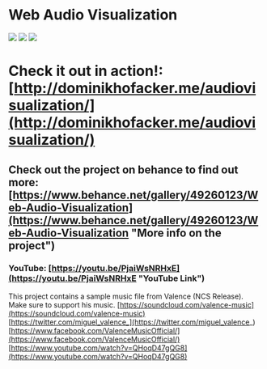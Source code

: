 # Web Audio Visualization

![](https://mir-s3-cdn-cf.behance.net/project_modules/max_3840/46ce0a49260123.58b1731a3831a.png)
![](https://mir-s3-cdn-cf.behance.net/project_modules/max_3840/57465549260123.58b1731a37e84.png)
![](https://mir-s3-cdn-cf.behance.net/project_modules/max_3840/3e46fc49260123.58b1731a3776d.png)

# Check it out in action!: [http://dominikhofacker.me/audiovisualization/](http://dominikhofacker.me/audiovisualization/) 

## Check out the project on behance to find out more: [https://www.behance.net/gallery/49260123/Web-Audio-Visualization](https://www.behance.net/gallery/49260123/Web-Audio-Visualization "More info on the project")

### YouTube: [https://youtu.be/PjaiWsNRHxE](https://youtu.be/PjaiWsNRHxE "YouTube Link")

This project contains a sample music file from Valence (NCS Release). Make sure to support his music.
[https://soundcloud.com/valence-music](https://soundcloud.com/valence-music)
[https://twitter.com/miguel_valence_](https://twitter.com/miguel_valence_)
[https://www.facebook.com/ValenceMusicOfficial/](https://www.facebook.com/ValenceMusicOfficial/)
[https://www.youtube.com/watch?v=QHoqD47gQG8](https://www.youtube.com/watch?v=QHoqD47gQG8)
